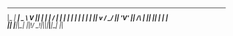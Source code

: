  _____ ___ ___ __ __  _   _   __  _   _   ___ _____  
|_   _| __| _ \  V  || | | | /  \| | | | | __|_   _| 
  | | | _|| v / \_/ || 'V' || /\ | |_| |_| _|  | |   
  |_| |___|_|_\_| |_|!_/ \_!|_||_|___|___|___| |_|                                                                                               
                                                                                            

